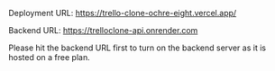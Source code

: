 Deployment URL: <https://trello-clone-ochre-eight.vercel.app/>

Backend URL: <https://trelloclone-api.onrender.com>

Please hit the backend URL first to turn on the backend server as it is hosted on a free plan.
